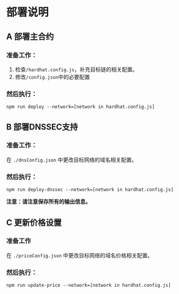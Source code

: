 # 部署说明

## A 部署主合约

### 准备工作：

1. 检查`/hardhat.config.js`，补充目标链的相关配置。
2. 修改`/config.json`中的必要配置

### 然后执行：

```shell
npm run deploy --network=[network in hardhat.config.js]
```

## B 部署DNSSEC支持

### 准备工作：

在 `./dnsConfig.json` 中更改目标网络的域名相关配置。

### 然后执行：

```shell
npm run deploy-dnssec --network=[network in hardhat.config.js]
```

**注意：请注意保存所有的输出信息。**

## C 更新价格设置

### 准备工作

在 `./priceConfig.json` 中更改目标网络的域名价格相关配置。

### 然后执行：

```shell
npm run update-price --network=[network in hardhat.config.js]
```
